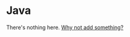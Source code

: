 # Java

There's nothing here. [Why not add something?](https://github.com/SkylineSpartabots/skylinespartabotsgithub.io/edit/master/Java.md)
